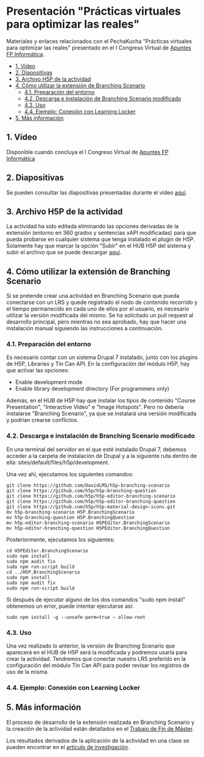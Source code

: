 # Presentación "Prácticas virtuales para optimizar las reales"

Materiales y enlaces relacionados con el PechaKucha "Prácticas virtuales para optimizar las reales" presentado en el I Congreso Virtual de [Apuntes FP Informática](https://apuntesfpinformatica.es).

* [1. Vídeo](#1-vídeo)
* [2. Diapositivas](#2-diapositivas)
* [3. Archivo H5P de la actividad](#3-archivo-h5p-de-la-actividad)
* [4. Cómo utilizar la extensión de Branching Scenario](#4-cómo-utilizar-la-extensión-de-branching-scenario)
	* [4.1. Preparación del entorno](#41-preparación-del-entorno)
	* [4.2. Descarga e instalación de Branching Scenario modificado](#42-descarga-e-instalación-de-branching-scenario-modificado)
	* [4.3. Uso](#43-uso)
	* [4.4. Ejemplo: Conexión con Learning Locker](#44-ejemplo-conexión-con-learning-locker)
* [5. Más información](#5-más-información)


## 1. Vídeo

Disponible cuando concluya el I Congreso Virtual de [Apuntes FP Informática](https://apuntesfpinformatica.es)

## 2. Diapositivas

Se pueden consultar las diapositivas presentadas durante el vídeo [aquí](https://github.com/DavidLMS/PresentacionPracticasVirtualesParaOptimizarLasReales/raw/master/Diapositivas.pdf).

## 3. Archivo H5P de la actividad

La actividad ha sido editada eliminando las opciones derivadas de la extensión (entorno en 360 grados y sentencias xAPI modificadas) para que pueda probarse en cualquier sistema que tenga instalado el plugin de H5P. Solamente hay que marcar la opción "Subir" en el HUB H5P del sistema y subir el archivo que se puede descargar [aquí](https://github.com/DavidLMS/PresentacionPracticasVirtualesParaOptimizarLasReales/raw/master/practica-configura-tu-router-domestico.h5p).

## 4. Cómo utilizar la extensión de Branching Scenario

Si se pretende crear una actividad en Branching Scenario que pueda conectarse con un LRS y quede registrado el nodo de contenido recorrido y el tiempo permanecido en cada uno de ellos por el usuario, es necesario utilizar la versión modificada del mismo. Se ha solicitado un pull request al desarrollo principal, pero mientras no sea aprobado, hay que hacer una instalación manual siguiendo las instrucciones a continuación.

### 4.1. Preparación del entorno

Es necesario contar con un sistema Drupal 7 instalado, junto con los plugins de H5P, Libraries y Tin Can API. En la configuración del módulo H5P, hay que activar las opciones:

* Enable development mode
* Enable library development directory (For programmers only)

Además, en el HUB de H5P hay que instalar los tipos de contenido "Course Presentation", "Interactive Video" e "Image Hotspots". Pero no debería instalarse "Branching Scenario", ya que se instalará una versión modificada y podrían crearse conflictos.

### 4.2. Descarga e instalación de Branching Scenario modificado

En una terminal del servidor en el que esté instalado Drupal 7, debemos acceder a la carpeta de instalación de Drupal y a la siguiente ruta dentro de ella: sites/default/files/h5p/development.

Una vez ahí, ejecutamos los siguientes comandos:
```
git clone https://github.com/DavidLMS/h5p-branching-scenario
git clone https://github.com/h5p/h5p-branching-question
git clone https://github.com/h5p/h5p-editor-branching-scenario
git clone https://github.com/h5p/h5p-editor-branching-question
git clone https://github.com/h5p/h5p-material-design-icons.git
mv h5p-branching-scenario H5P.BranchingScenario
mv h5p-branching-question H5P.BranchingQuestion
mv h5p-editor-branching-scenario H5PEditor.BranchingScenario
mv h5p-editor-branching-question H5PEditor.BranchingQuestion
```

Posteriormente, ejecutamos los siguientes:
```
cd H5PEditor.BranchingScenario
sudo npm install
sudo npm audit fix
sudo npm run-script build
cd ../H5P.BranchingScenario
sudo npm install
sudo npm audit fix
sudo npm run-script build
```

Si después de ejecutar alguno de los dos comandos "sudo npm install" obtenemos un error, puede intentar ejecutarse así:
```
sudo npm install -g --unsafe-perm=true — allow-root
```

### 4.3. Uso

Una vez realizado lo anterior, la versión de Branching Scenario que aparecerá en el HUB de H5P será la modificada y podremos usarla para crear la actividad. Tendremos que conectar nuestro LRS preferido en la configuración del módulo Tin Can API para poder revisar los registros de uso de la misma.

### 4.4. Ejemplo: Conexión con Learning Locker



## 5. Más información

El proceso de desarrollo de la extensión realizada en Branching Scenario y la creación de la actividad están detallados en el [Trabajo de Fin de Máster](https://rodin.uca.es/xmlui/handle/10498/21831).

Los resultados derivados de la aplicación de la actividad en una clase se pueden encontrar en el [artículo de investigación](https://ieeexplore.ieee.org/document/8970117).
